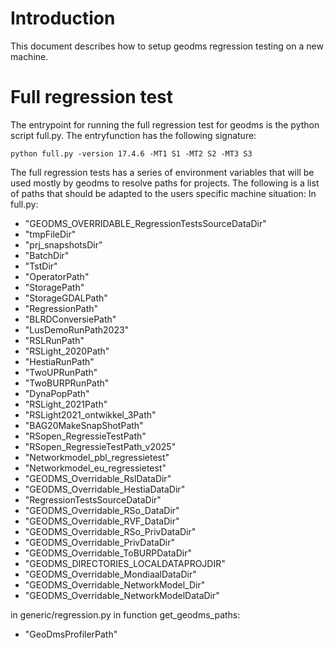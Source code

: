 # Introduction
This document describes how to setup geodms regression testing on a new machine.

# Full regression test
The entrypoint for running the full regression test for geodms is the python script full.py. The entryfunction has the following signature:

```shell
python full.py -version 17.4.6 -MT1 S1 -MT2 S2 -MT3 S3
```

The full regression tests has a series of environment variables that will be used mostly by geodms to resolve paths for projects. The following is a list of paths that should be adapted to the users specific machine situation:
In full.py: 
- "GEODMS_OVERRIDABLE_RegressionTestsSourceDataDir"
- "tmpFileDir"
- "prj_snapshotsDir"
- "BatchDir"
- "TstDir"
- "OperatorPath"
- "StoragePath"
- "StorageGDALPath"
- "RegressionPath"
- "BLRDConversiePath"
- "LusDemoRunPath2023"  
- "RSLRunPath"  
- "RSLight_2020Path"
- "HestiaRunPath"
- "TwoUPRunPath"    
- "TwoBURPRunPath"
- "DynaPopPath"
- "RSLight_2021Path"
- "RSLight2021_ontwikkel_3Path"
- "BAG20MakeSnapShotPath"
- "RSopen_RegressieTestPath"
- "RSopen_RegressieTestPath_v2025"
- "Networkmodel_pbl_regressietest"
- "Networkmodel_eu_regressietest"
- "GEODMS_Overridable_RslDataDir"
- "GEODMS_Overridable_HestiaDataDir"
- "RegressionTestsSourceDataDir"
- "GEODMS_Overridable_RSo_DataDir"
- "GEODMS_Overridable_RVF_DataDir"
- "GEODMS_Overridable_RSo_PrivDataDir"
- "GEODMS_Overridable_PrivDataDir"
- "GEODMS_Overridable_ToBURPDataDir"
- "GEODMS_DIRECTORIES_LOCALDATAPROJDIR"
- "GEODMS_Overridable_MondiaalDataDir"
- "GEODMS_Overridable_NetworkModel_Dir"
- "GEODMS_Overridable_NetworkModelDataDir"

in generic/regression.py in function get_geodms_paths:
- "GeoDmsProfilerPath"


    
